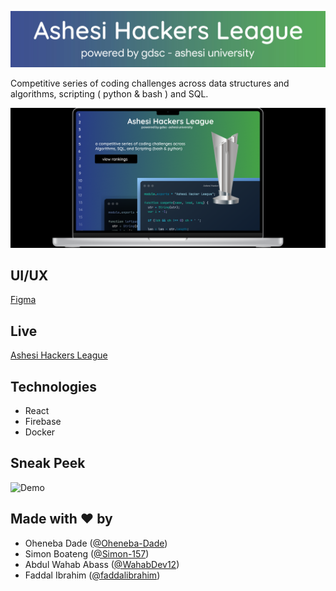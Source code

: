 ![Ashesi Hackers League](src/media/ashesi-hacker-league-banner.jpg)

Competitive series of coding challenges across data structures and algorithms, scripting ( python & bash ) and SQL.

![Ashesi Hackers League Mac Screen](misc/ahl-on-mac.png)

## UI/UX

[Figma](https://www.figma.com/file/wDMmmTr70gMdripbK2R06p/ashesi-hacker-league?node-id=0%3A1)

## Live

[Ashesi Hackers League](https://ashesi-hackers-league.web.app/)

## Technologies

- React
- Firebase
- Docker

## Sneak Peek

![Demo](misc/demo.gif)

## Made with ❤️ by

- Oheneba Dade ([@Oheneba-Dade](https://github.com/Oheneba-Dade))
- Simon Boateng ([@Simon-157](https://github.com/Simon-157))
- Abdul Wahab Abass ([@WahabDev12](https://github.com/WahabDev12))
- Faddal Ibrahim ([@faddalibrahim](https://github.com/faddalibrahim))
